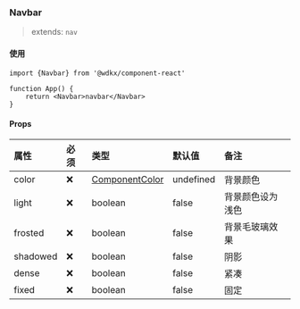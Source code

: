 ### Navbar

> extends: `nav`

<Preview></Preview>

#### 使用

```tsx
import {Navbar} from '@wdkx/component-react'

function App() {
    return <Navbar>navbar</Navbar>
}
```

#### Props

属性|必须|类型|默认值|备注
:---|:---|:---|:---|:---
color|❌|[ComponentColor](/types#ComponentProps-color)|undefined|背景颜色
light|❌|boolean|false|背景颜色设为浅色
frosted|❌|boolean|false|背景毛玻璃效果
shadowed|❌|boolean|false|阴影
dense|❌|boolean|false|紧凑
fixed|❌|boolean|false|固定
